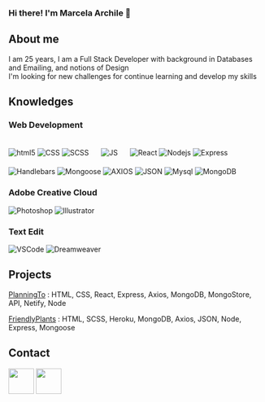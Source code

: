 ### Hi there! I'm Marcela Archile 👋

<!--
**Ayline1695/marchile** is a ✨ _special_ ✨ repository because its `README.md` (this file) appears on your GitHub profile.

Here are some ideas to get you started:

- 🔭 I’m currently working on ...
- 🌱 I’m currently learning ...
- 👯 I’m looking to collaborate on ...
- 🤔 I’m looking for help with ...
- 💬 Ask me about ...
- 📫 How to reach me: ...
- 😄 Pronouns: ...
- ⚡ Fun fact: ...
-->
## About me

I am 25 years, I am a Full Stack Developer with background in Databases and Emailing, and notions of Design<br/>
I'm looking for new challenges for continue learning and develop my skills

## Knowledges

### Web Development
<p>
<img alt="html5" src="https://img.shields.io/badge/-HTML5-E34F26?style=flat-square&logo=html5&logoColor=white" />
<img alt="CSS" src="https://img.shields.io/badge/-CSS-blue?style=flat-squarw&logo=css3&logoColor=white" style="display: inline-block" />
<img alt="SCSS" src="https://img.shields.io/badge/-Sass-CC6699?style=flat-square&logo=sass&logoColor=white" />
<img alt="JS" src="https://img.shields.io/badge/-JS-%23f7e018?style=flat-square&logo=javaScript&logoColor=white" style="display: inline-block; margin: 20px" />
<img alt="React" src="https://img.shields.io/badge/-React-45b8d8?style=flat-square&logo=react&logoColor=white" />
<img alt="Nodejs" src="https://img.shields.io/badge/-Nodejs-43853d?style=flat-square&logo=Node.js&logoColor=white" />
<img alt="Express" src="https://img.shields.io/badge/-Express%20Js-lightgrey" style="display: inline-block" /><br/>
<img alt="Handlebars" src="https://img.shields.io/badge/-Handlebars-orange" style="display: inline-block" />
<img alt="Mongoose" src="https://img.shields.io/badge/-Mongoose-brightgreen" style="display: inline-block" />
<img alt="AXIOS" src="https://img.shields.io/badge/-AXIOS-rgb(32%2071%20104)" style="display: inline-block" />
<img alt="JSON" src="https://img.shields.io/badge/-JSON-black?style=flat-square&logo=json&logoColor=white" style="display: inline-block" />
<img alt="Mysql" src="https://img.shields.io/badge/-MySQL-%234479A1?style=flat-square&logo=MySql&logoColor=white" style="display: inline-block" />
<img alt="MongoDB" src="https://img.shields.io/badge/-MongoDB-13aa52?style=flat-square&logo=mongodb&logoColor=white" />
</p>

### Adobe Creative Cloud
<p>
  <img alt="Photoshop" src="https://img.shields.io/badge/-Photoshop-%2331A8FF?style=flat-square&logo=adobe-photoshop&logoColor=white" style="display: inline-block" />
<img alt="Illustrator" src="https://img.shields.io/badge/-Illustrator-%23FF9A00?style=flat-square&logo=adobe-illustrator&logoColor=white" style="display: inline-block" />
 </p>

### Text Edit
<p>
<img alt="VSCode" src="https://img.shields.io/badge/-VSCode-%23007ACC?style=flat-square&logo=virtual-studio-code&logoColor=white" style="display: inline-block" />
<img alt="Dreamweaver" src="https://img.shields.io/badge/-Dreamweaver-%23FF61F6?style=flat-square&logo=adobe-dreamweaver&logoColor=white" style="display: inline-block" />
</p>

## Projects

[PlanningTo](https://planningto.netlify.app/) :
HTML, CSS, React, Express, Axios, MongoDB, MongoStore, API, Netify, Node

[FriendlyPlants](https://friendlyplants.herokuapp.com/) :
HTML, SCSS, Heroku, MongoDB, Axios, JSON, Node, Express, Mongoose

## Contact
[<img alt="" src="https://user-images.githubusercontent.com/69980045/116115566-c12cd200-a6ba-11eb-8723-4d4476095299.png" width="50" style="display: inline-block" />](https://www.linkedin.com/in/marchile/)
[<img alt="" src="https://corporatecar.com.mx/assets/img/Mail.png" width="50" style="display: inline-block" />](ayline1695@hotmail.com)
